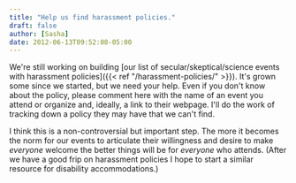 ```yaml
---
title: "Help us find harassment policies."
draft: false
author: [Sasha]
date: 2012-06-13T09:52:08-05:00
---
```


We're still working on building [our list of secular/skeptical/science events with harassment policies]({{< ref "/harassment-policies/" >}}). It's grown some since we started, but we need your help. Even if you don't know about the policy, please comment here with the name of an event you attend or organize and, ideally, a link to their webpage. I'll do the work of tracking down a policy they may have that we can't find.

I think this is a non-controversial but important step. The more it becomes the norm for our events to articulate their willingness and desire to make _everyone_ welcome the better things will be for _everyone_ who attends. (After we have a good frip on harassment policies I hope to start a similar resource for disability accommodations.)
